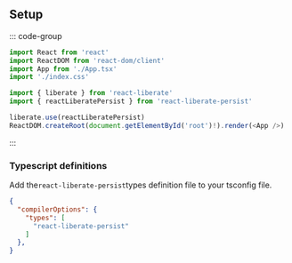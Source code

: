 ## Setup

::: code-group
```ts
import React from 'react'
import ReactDOM from 'react-dom/client'
import App from './App.tsx'
import './index.css'

import { liberate } from 'react-liberate'
import { reactLiberatePersist } from 'react-liberate-persist'

liberate.use(reactLiberatePersist)
ReactDOM.createRoot(document.getElementById('root')!).render(<App />)

```
:::
### Typescript definitions

Add the`react-liberate-persist`types definition file to your tsconfig file.

```json
{
  "compilerOptions": {
    "types": [
      "react-liberate-persist"
    ]
  },
}
```

